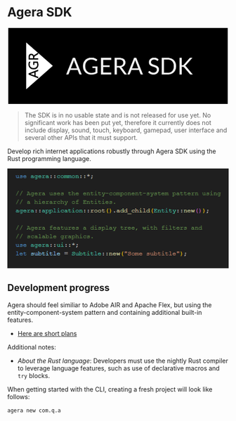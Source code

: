 # Agera SDK

<p align="center">

<img src="./assets/logo-72-ppi.png" width="500">

</p>

> The SDK is in no usable state and is not released for use yet. No significant work has been put yet, therefore it currently does not include display, sound, touch, keyboard, gamepad, user interface and several other APIs that it must support.

Develop rich internet applications robustly through Agera SDK using the Rust programming language.

<p align="center">

<img src="./assets/intro-code.png">

</p>

## Development progress

Agera should feel similiar to Adobe AIR and Apache Flex, but using the entity-component-system pattern and containing additional built-in features.

- [Here are short plans](docs/plans.md)

Additional notes:

- *About the Rust language*: Developers must use the nightly Rust compiler to leverage language features, such as use of declarative macros and `try` blocks.

When getting started with the CLI, creating a fresh project will look like follows:

```sh
agera new com.q.a
```